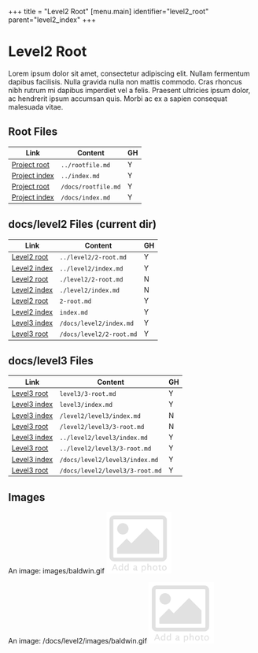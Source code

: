 +++
title = "Level2 Root"
[menu.main]
identifier="level2_root"
parent="level2_index"
+++

# Level2 Root

Lorem ipsum dolor sit amet, consectetur adipiscing elit. Nullam fermentum dapibus facilisis. Nulla gravida nulla non mattis commodo. Cras rhoncus nibh rutrum mi dapibus imperdiet vel a felis. Praesent ultricies ipsum dolor, ac hendrerit ipsum accumsan quis. Morbi ac ex a sapien consequat malesuada vitae.

## Root Files

| Link                              | Content             | GH |
|-----------------------------------|---------------------|----|
| [Project root](../rootfile.md)    | `../rootfile.md`    | Y  |
| [Project index](../index.md)      | `../index.md`       | Y  |
| [Project root](/docs/rootfile.md) | `/docs/rootfile.md` | Y  |
| [Project index](/docs/index.md)   | `/docs/index.md`    | Y  |

## docs/level2 Files (current dir)

| Link                                  | Content                  | GH |
|---------------------------------------|--------------------------|----|
| [Level2 root](../level2/2-root.md)    | `../level2/2-root.md`    | Y  |
| [Level2 index](../level2/index.md)    | `../level2/index.md`     | Y  |
| [Level2 root](./level2/2-root.md)     | `./level2/2-root.md`     | N  |
| [Level2 index](./level2/index.md)     | `./level2/index.md`      | N  |
| [Level2 root](2-root.md)              | `2-root.md`              | Y  |
| [Level2 index](index.md)              | `index.md`               | Y  |
| [Level3 index](/docs/level2/index.md) | `/docs/level2/index.md`  | Y  |
| [Level3 root](/docs/level2/2-root.md) | `/docs/level2/2-root.md` | Y  |

## docs/level3 Files

| Link                                         | Content                         | GH |
|----------------------------------------------|---------------------------------|----|
| [Level3 root](level3/3-root.md)              | `level3/3-root.md`              | Y  |
| [Level3 index](level3/index.md)              | `level3/index.md`               | Y  |
| [Level3 index](/level2/level3/index.md)      | `/level2/level3/index.md`       | N  |
| [Level3 root](/level2/level3/3-root.md)      | `/level2/level3/3-root.md`      | N  |
| [Level3 index](../level2/level3/index.md)    | `../level2/level3/index.md`     | Y  |
| [Level3 root](../level2/level3/3-root.md)    | `../level2/level3/3-root.md`    | Y  |
| [Level3 index](/docs/level2/level3/index.md) | `/docs/level2/level3/index.md`  | Y  |
| [Level3 root](/docs/level2/level3/3-root.md) | `/docs/level2/level3/3-root.md` | Y  |

## Images

An image: images/baldwin.gif
![add](images/baldwin.gif)

An image: /docs/level2/images/baldwin.gif
![add](/docs/level2/images/baldwin.gif)